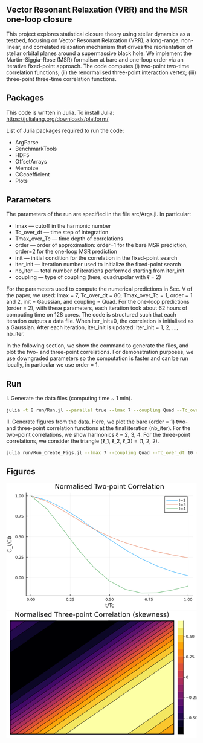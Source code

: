 Vector Resonant Relaxation (VRR) and the MSR one-loop closure
-
This project explores statistical closure theory using stellar dynamics as a testbed, focusing on Vector Resonant Relaxation (VRR),
a long-range, non-linear, and correlated relaxation mechanism that drives the reorientation of stellar orbital planes around a supermassive black hole.
We implement the Martin–Siggia–Rose (MSR) formalism at bare and one-loop order via an iterative fixed-point approach. 
The code computes
(i) two-point two-time correlation functions;
(ii) the renormalised three-point interaction vertex;
(iii) three-point three-time correlation functions.

Packages
-
This code is written in Julia. To install Julia: https://julialang.org/downloads/platform/

List of Julia packages required to run the code:
- ArgParse
- BenchmarkTools 
- HDF5 
- OffsetArrays 
- Memoize
- CGcoefficient
- Plots

Parameters
-
The parameters of the run are specified in the file src/Args.jl.
In particular:
- lmax — cutoff in the harmonic number
- Tc_over_dt — time step of integration
- Tmax_over_Tc — time depth of correlations
- order — order of approximation: order=1 for the bare MSR prediction, order=2 for the one-loop MSR prediction
- init — initial condition for the correlation in the fixed-point search
- iter_init — iteration number used to initialize the fixed-point search
- nb_iter — total number of iterations performed starting from iter_init
- coupling — type of coupling (here, quadrupolar with ℓ = 2)

For the parameters used to compute the numerical predictions in Sec. V of the paper, we used:
lmax = 7, Tc_over_dt = 80, Tmax_over_Tc = 1, order = 1 and 2, init = Gaussian, and coupling = Quad.
For the one-loop predictions (order = 2), with these parameters, each iteration took about 62 hours of computing time on 128 cores.
The code is structured such that each iteration outputs a data file.
When iter_init=0, the correlation is initialised as a Gaussian.
After each iteration, iter_init is updated: iter_init = 1, 2, …, nb_iter.

In the following section, we show the command to generate the files, and plot the two- and three-point correlations.
For demonstration purposes, we use downgraded parameters so the computation is faster and can be run locally, in particular we use order = 1.

Run
-
I. Generate the data files (computing time ~ 1 min).

```sh
julia -t 8 run/Run.jl --parallel true --lmax 7 --coupling Quad --Tc_over_dt 10 --Tmax_over_Tc 1 --order 1 --init Gaussian --iter_init 0 --nb_iter 10 
```
II. Generate figures from the data. Here, we plot the bare (order = 1) two- and three-point correlation functions at the final iteration (nb_iter).
For the two-point correlations, we show harmonics ℓ = 2, 3, 4.
For the three-point correlations, we consider the triangle (ℓ_1, ℓ_2, ℓ_3) = (1, 2, 2).

```sh
julia run/Run_Create_Figs.jl --lmax 7 --coupling Quad --Tc_over_dt 10 --Tmax_over_Tc 1 --order 1 --init Gaussian --iter_init 0 --nb_iter 10 
```

Figures
-
![figure_two_point_ORDER_1_LMAX_7_ITER_10.hf5.png](https://github.com/sfloresmo/VRR_MSR/blob/main/figs/figure_two_point_ORDER_1_LMAX_7_ITER_10.hf5.png)
![figure_three_point_ORDER_1_LMAX_7_ITER_10.hf5.png](https://github.com/sfloresmo/VRR_MSR/blob/main/figs/figure_three_point_ORDER_1_LMAX_7_ITER_10.hf5.png)
